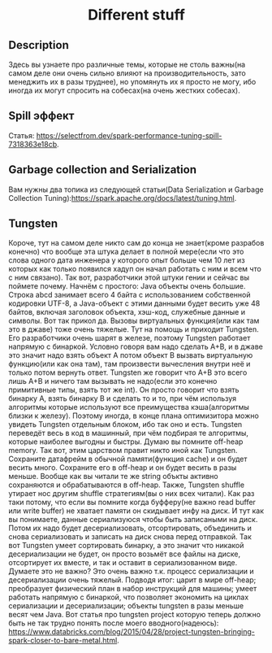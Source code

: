 <h1 align="center">Different stuff</h1>


## Description

Здесь вы узнаете про различные темы, которые не столь важны(на самом деле они очень сильно влияют на производительность, зато менеджить их в разы труднее), 
но упомянуть их я просто не могу, ибо иногда их могут спросить на собесах(на очень жестких собесах).


## Spill эффект

Статья: https://selectfrom.dev/spark-performance-tuning-spill-7318363e18cb.

## Garbage collection and Serialization

Вам нужны два топика из следующей статьи(Data Serialization и Garbage Collection Tuning):https://spark.apache.org/docs/latest/tuning.html.

## Tungsten

Короче, тут на самом деле никто сам до конца не знает(кроме разрабов конечно) что вообще эта штука делает в полной мере(если что это слова одного дата инженера у которого
опыт больше чем 10 лет из которых как только появился хадуп он начал работать с ним и всем что с ним связано). Так вот, разработчики этой штуки гении и сейчас вы поймете 
почему. Начнём с простого: Java объекты очень большие. Строка abcd занимает всего 4 байта с использованием собственной кодировки UTF-8, а Java-объект с этими данными 
будет весить уже 48 байтов, включая заголовок объекта, хэш-код, служебные данные и символы. Вот так прикол да. Вызовы виртуальных функция(или как там это в джаве) тоже
очень тяжелые. Тут на помощь и приходит Tungsten. Его разработчики очень шарят в железе, поэтому Tungsten работает напрямую с бинаркой. Условно говоря вам надо сделать
A+B, и в джаве это значит надо взять объект A потом объект B вызвать виртуальную функцию(или как она там), там произвести вычесления внутри неё и только потом вернуть
ответ. Tungsten же говорит что A+B это всего лишь A+B и ничего там вызывать не надо(если это конечно примитивные типы, взять тот же int). Он просто говорит что взять
бинарку A, взять бинарку B и сделать то и то, при чём используя алгоритмы которые используют все преимущества кэша(алгоритмы близки к железу). Поэтому иногда, в конце
плана оптимизитора можно увидеть Tungsten отдельным блоком, ибо так оно и есть. Tungsten переведёт весь в код в машинный, при чём подбирая те алгоритмы, которые наиболее
выгодны и быстры. Думаю вы помните off-heap memory. Так вот, этим царством правит никто иной как Tungsten. Сохраните датафрейм в обычной памяти(функция cache) и он будет весить
много. Сохраните его в off-heap и он будет весить в разы меньше. Вообще как вы читали те же string объкты активно сохраняются и обрабатываются в off-heap.
Также, Tungsten shuffle утирает нос другим shuffle стратегиям(вы о них всех читали). Как раз таки потому, что если вы помните когда буфферу(не важно read buffer или write buffer)
не хватает памяти он скидывает инфу на диск. И тут как вы понимаете, данные сериализуюся чтобы быть записаными на диск. Потом их надо будет десериализовать, отсортировать, 
объединить и снова сериализовать и записать на диск снова перед отправкой. Так вот Tungsten умеет сортировать бинарку, а это значит что никакой десериализации не будет, он просто 
возьмёт все файлы на диске, отсортирует их вместе, и так и оставит в сериализованном виде. Думаете это не важно? Это очень важно т.к. процесс сериализации и десериализации
очень тяжелый. Подводя итог: царит в мире off-heap; преобразует физический план в набор инструкций для машины; умеет работать напрямую с бинаркой, что позволяет экономить
на циклах сериализации и десериализации; объекты tungsten в разы меньше весят чем Java.
Вот статья про tungsten project которую теперь должно быть не так трудно понять после моего вводного(надеюсь): 
https://www.databricks.com/blog/2015/04/28/project-tungsten-bringing-spark-closer-to-bare-metal.html.

